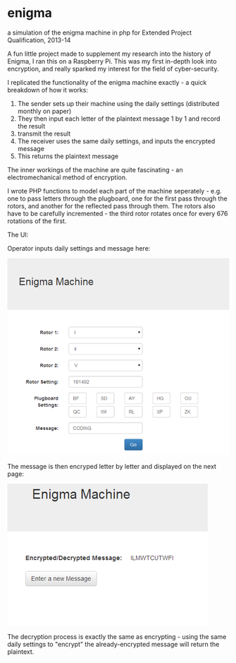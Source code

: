 # enigma
a simulation of the enigma machine in php for Extended Project Qualification, 2013-14

A fun little project made to supplement my research into the history of Enigma, I ran this on a Raspberry Pi.
This was my first in-depth look into encryption, and really sparked my interest for the field of cyber-security.

I replicated the functionality of the enigma machine exactly - a quick breakdown of how it works:
1. The sender sets up their machine using the daily settings (distributed monthly on paper)
2. They then input each letter of the plaintext message 1 by 1 and record the result
3. transmit the result
4. The receiver uses the same daily settings, and inputs the encrypted message
5. This returns the plaintext message

The inner workings of the machine are quite fascinating - an electromechanical method of encryption.

I wrote PHP functions to model each part of the machine seperately - e.g. one to pass letters through the plugboard, one for the first pass through the rotors, and another for the reflected pass through them.
The rotors also have to be carefully incremented - the third rotor rotates once for every 676 rotations of the first.

The UI:

Operator inputs daily settings and message here:

![input](screenshots/input.png)

The message is then encryped letter by letter and displayed on the next page:

![output](screenshots/output.png)


The decryption process is exactly the same as encrypting - using the same daily settings to "encrypt" the already-encrypted message will return the plaintext.

